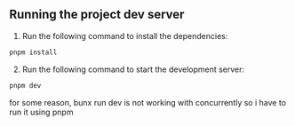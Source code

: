 ## Running the project dev server

1. Run the following command to install the dependencies:

```bash
pnpm install
```

2. Run the following command to start the development server:

```bash
pnpm dev
```

for some reason, bunx run dev is not working with concurrently so i have to run it using pnpm